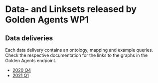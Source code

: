 # Data- and Linksets released by Golden Agents WP1

## Data deliveries
Each data delivery contains an ontology, mapping and example queries. Check the respective documentation for the links to the graphs in the Golden Agents endpoint.

* [2020 Q4](/2020_Q4)
* [2021 Q1](/2021_Q1)